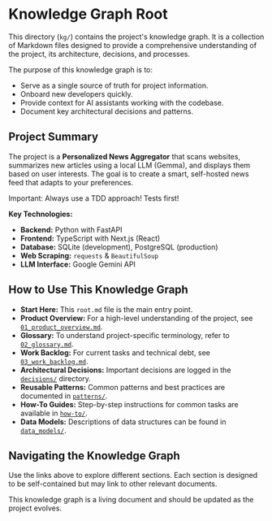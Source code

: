 # Knowledge Graph Root

This directory (`kg/`) contains the project's knowledge graph. It is a collection of Markdown files designed to provide a comprehensive understanding of the project, its architecture, decisions, and processes.

The purpose of this knowledge graph is to:
*   Serve as a single source of truth for project information.
*   Onboard new developers quickly.
*   Provide context for AI assistants working with the codebase.
*   Document key architectural decisions and patterns.

## Project Summary

The project is a **Personalized News Aggregator** that scans websites, summarizes new articles using a local LLM (Gemma), and displays them based on user interests. The goal is to create a smart, self-hosted news feed that adapts to your preferences.

Important: Always use a TDD approach! Tests first!

**Key Technologies:**
*   **Backend:** Python with FastAPI
*   **Frontend:** TypeScript with Next.js (React)
*   **Database:** SQLite (development), PostgreSQL (production)
*   **Web Scraping:** `requests` & `BeautifulSoup`
*   **LLM Interface:** Google Gemini API

## How to Use This Knowledge Graph

*   **Start Here:** This `root.md` file is the main entry point.
*   **Product Overview:** For a high-level understanding of the project, see [`01_product_overview.md`](./01_product_overview.md).
*   **Glossary:** To understand project-specific terminology, refer to [`02_glossary.md`](./02_glossary.md).
*   **Work Backlog:** For current tasks and technical debt, see [`03_work_backlog.md`](./03_work_backlog.md).
*   **Architectural Decisions:** Important decisions are logged in the [`decisions/`](./decisions/) directory.
*   **Reusable Patterns:** Common patterns and best practices are documented in [`patterns/`](./patterns/).
*   **How-To Guides:** Step-by-step instructions for common tasks are available in [`how-to/`](./how-to/).
*   **Data Models:** Descriptions of data structures can be found in [`data_models/`](./data_models/).

## Navigating the Knowledge Graph

Use the links above to explore different sections. Each section is designed to be self-contained but may link to other relevant documents.

This knowledge graph is a living document and should be updated as the project evolves.